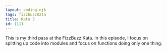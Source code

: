 ```yaml
---
layout: coding.njk
tags: fizzbuzzKata
title: Kata 3
id: 1111
---
```


This is my third pass at the FizzBuzz Kata. In this episode, I focus on splitting up code into modules and focus on functions doing only one thing.